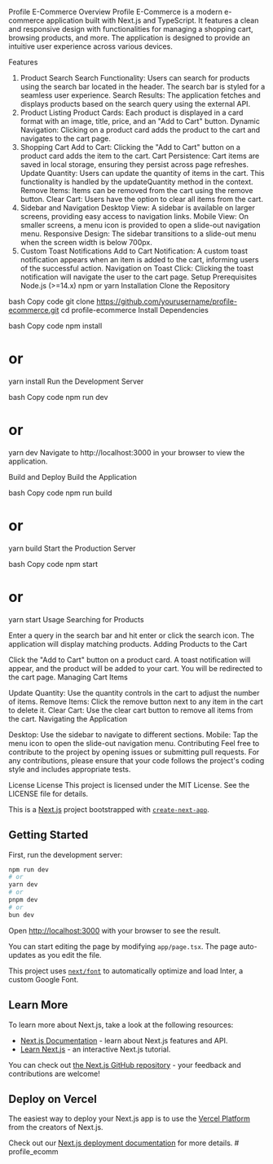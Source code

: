 Profile E-Commerce
Overview
Profile E-Commerce is a modern e-commerce application built with Next.js and TypeScript. It features a clean and responsive design with functionalities for managing a shopping cart, browsing products, and more. The application is designed to provide an intuitive user experience across various devices.

Features
1. Product Search
Search Functionality: Users can search for products using the search bar located in the header. The search bar is styled for a seamless user experience.
Search Results: The application fetches and displays products based on the search query using the external API.
2. Product Listing
Product Cards: Each product is displayed in a card format with an image, title, price, and an "Add to Cart" button.
Dynamic Navigation: Clicking on a product card adds the product to the cart and navigates to the cart page.
3. Shopping Cart
Add to Cart: Clicking the "Add to Cart" button on a product card adds the item to the cart.
Cart Persistence: Cart items are saved in local storage, ensuring they persist across page refreshes.
Update Quantity: Users can update the quantity of items in the cart. This functionality is handled by the updateQuantity method in the context.
Remove Items: Items can be removed from the cart using the remove button.
Clear Cart: Users have the option to clear all items from the cart.
4. Sidebar and Navigation
Desktop View: A sidebar is available on larger screens, providing easy access to navigation links.
Mobile View: On smaller screens, a menu icon is provided to open a slide-out navigation menu.
Responsive Design: The sidebar transitions to a slide-out menu when the screen width is below 700px.
5. Custom Toast Notifications
Add to Cart Notification: A custom toast notification appears when an item is added to the cart, informing users of the successful action.
Navigation on Toast Click: Clicking the toast notification will navigate the user to the cart page.
Setup
Prerequisites
Node.js (>=14.x)
npm or yarn
Installation
Clone the Repository

bash
Copy code
git clone https://github.com/yourusername/profile-ecommerce.git
cd profile-ecommerce
Install Dependencies

bash
Copy code
npm install
# or
yarn install
Run the Development Server

bash
Copy code
npm run dev
# or
yarn dev
Navigate to http://localhost:3000 in your browser to view the application.

Build and Deploy
Build the Application

bash
Copy code
npm run build
# or
yarn build
Start the Production Server

bash
Copy code
npm start
# or
yarn start
Usage
Searching for Products

Enter a query in the search bar and hit enter or click the search icon. The application will display matching products.
Adding Products to the Cart

Click the "Add to Cart" button on a product card. A toast notification will appear, and the product will be added to your cart. You will be redirected to the cart page.
Managing Cart Items

Update Quantity: Use the quantity controls in the cart to adjust the number of items.
Remove Items: Click the remove button next to any item in the cart to delete it.
Clear Cart: Use the clear cart button to remove all items from the cart.
Navigating the Application

Desktop: Use the sidebar to navigate to different sections.
Mobile: Tap the menu icon to open the slide-out navigation menu.
Contributing
Feel free to contribute to the project by opening issues or submitting pull requests. For any contributions, please ensure that your code follows the project's coding style and includes appropriate tests.

License
License
This project is licensed under the MIT License. See the LICENSE file for details.







This is a [Next.js](https://nextjs.org/) project bootstrapped with [`create-next-app`](https://github.com/vercel/next.js/tree/canary/packages/create-next-app).

## Getting Started

First, run the development server:

```bash
npm run dev
# or
yarn dev
# or
pnpm dev
# or
bun dev
```

Open [http://localhost:3000](http://localhost:3000) with your browser to see the result.

You can start editing the page by modifying `app/page.tsx`. The page auto-updates as you edit the file.

This project uses [`next/font`](https://nextjs.org/docs/basic-features/font-optimization) to automatically optimize and load Inter, a custom Google Font.

## Learn More

To learn more about Next.js, take a look at the following resources:

- [Next.js Documentation](https://nextjs.org/docs) - learn about Next.js features and API.
- [Learn Next.js](https://nextjs.org/learn) - an interactive Next.js tutorial.

You can check out [the Next.js GitHub repository](https://github.com/vercel/next.js/) - your feedback and contributions are welcome!

## Deploy on Vercel

The easiest way to deploy your Next.js app is to use the [Vercel Platform](https://vercel.com/new?utm_medium=default-template&filter=next.js&utm_source=create-next-app&utm_campaign=create-next-app-readme) from the creators of Next.js.

Check out our [Next.js deployment documentation](https://nextjs.org/docs/deployment) for more details.
#   p r o f i l e _ e c o m m 
 
 
